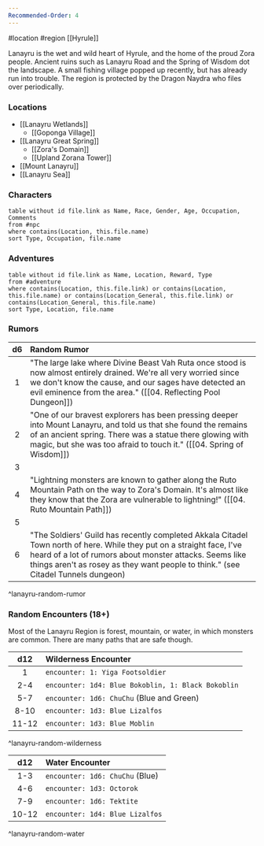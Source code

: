 ```yaml
---
Recommended-Order: 4
---
```


 #location #region [[Hyrule]]

Lanayru is the wet and wild heart of Hyrule, and the home of the proud Zora people. Ancient ruins such as Lanayru Road and the Spring of Wisdom dot the landscape. A small fishing village popped up recently, but has already run into trouble. The region is protected by the Dragon Naydra who files over periodically.

### Locations

* [[Lanayru Wetlands]]
	* [[Goponga Village]]
* [[Lanayru Great Spring]]
	- [[Zora's Domain]]
	- [[Upland Zorana Tower]]
* [[Mount Lanayru]]
* [[Lanayru Sea]]

### Characters
```dataview
table without id file.link as Name, Race, Gender, Age, Occupation, Comments
from #npc
where contains(Location, this.file.name)
sort Type, Occupation, file.name
```

### Adventures
```dataview
table without id file.link as Name, Location, Reward, Type
from #adventure
where contains(Location, this.file.link) or contains(Location, this.file.name) or contains(Location_General, this.file.link) or contains(Location_General, this.file.name)
sort Type, Location, file.name
```

### Rumors

| d6  | Random Rumor                                                                                                                                                                                                                                                          |
|:---:|:--------------------------------------------------------------------------------------------------------------------------------------------------------------------------------------------------------------------------------------------------------------------- |
|  1  | "The large lake where Divine Beast Vah Ruta once stood is now almost entirely drained. We're all very worried since we don't know the cause, and our sages have detected an evil eminence from the area." ([[04. Reflecting Pool Dungeon]])                          |
|  2  | "One of our bravest explorers has been pressing deeper into Mount Lanayru, and told us that she found the remains of an ancient spring. There was a statue there glowing with magic, but she was too afraid to touch it." ([[04. Spring of Wisdom]])                      |
|  3  |                                                                                                                                                                                                                                                                       |
|  4  | "Lightning monsters are known to gather along the Ruto Mountain Path on the way to Zora's Domain. It's almost like they know that the Zora are vulnerable to lightning!" ([[04. Ruto Mountain Path]])                                                                  |
|  5  |                                                                                                                                                                                                                                                                       |
|  6  | "The Soldiers' Guild has recently completed Akkala Citadel Town north of here. While they put on a straight face, I've heard of a lot of rumors about monster attacks. Seems like things aren't as rosey as they want people to think." (see Citadel Tunnels dungeon) |
^lanayru-random-rumor

### Random Encounters (18+)

Most of the Lanayru Region is forest, mountain, or water, in which monsters are common. There are many paths that are safe though.

|  d12  | Wilderness Encounter                               |
|:-----:|:-------------------------------------------------- |
|   1   | `encounter: 1: Yiga Footsoldier`                   |
|  2-4  | `encounter: 1d4: Blue Bokoblin, 1: Black Bokoblin` |
|  5-7  | `encounter: 1d6: ChuChu` (Blue and Green)          |
| 8-10  | `encounter: 1d3: Blue Lizalfos`                    |
| 11-12 | `encounter: 1d3: Blue Moblin`                      |
^lanayru-random-wilderness

|  d12  | Water Encounter                 |
|:-----:|:------------------------------- |
|  1-3  | `encounter: 1d6: ChuChu` (Blue)   |
|  4-6  | `encounter: 1d3: Octorok` |
|  7-9  | `encounter: 1d6: Tektite`      |
| 10-12 | `encounter: 1d4: Blue Lizalfos` |
^lanayru-random-water
